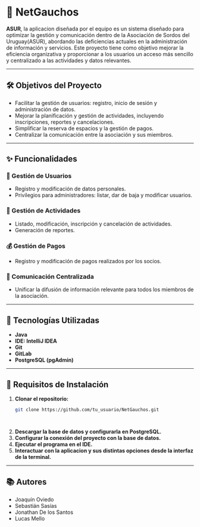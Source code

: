# 🌟 NetGauchos  

**ASUR**, la aplicacion diseñada por el equipo es un sistema diseñado para optimizar la gestión y comunicación dentro de la Asociación de Sordos del Uruguay(ASUR), abordando las deficiencias actuales en la administración de información y servicios. Este proyecto tiene como objetivo mejorar la eficiencia organizativa y proporcionar a los usuarios un acceso más sencillo y centralizado a las actividades y datos relevantes.

---

## 🛠️ Objetivos del Proyecto  

- Facilitar la gestión de usuarios: registro, inicio de sesión y administración de datos.  
- Mejorar la planificación y gestión de actividades, incluyendo inscripciones, reportes y cancelaciones.  
- Simplificar la reserva de espacios y la gestión de pagos.  
- Centralizar la comunicación entre la asociación y sus miembros.  

---

## ✨ Funcionalidades  

### 👤 Gestión de Usuarios  
- Registro y modificación de datos personales.  
- Privilegios para administradores: listar, dar de baja y modificar usuarios.  

### 🏯 Gestión de Actividades  
- Listado, modificación, inscripción y cancelación de actividades.  
- Generación de reportes.  

### 💰 Gestión de Pagos  
- Registro y modificación de pagos realizados por los socios.  

### 👥 Comunicación Centralizada  
- Unificar la difusión de información relevante para todos los miembros de la asociación.  

---

## 🚀 Tecnologías Utilizadas  

- **Java**
- **IDE: IntelliJ IDEA**
- **Git**
- **GitLab** 
- **PostgreSQL (pgAdmin)**  

---

## 📝 Requisitos de Instalación  

1. **Clonar el repositorio:**  
   ```bash
   git clone https://github.com/tu_usuario/NetGauchos.git




2. **Descargar la base de datos y configurarla en PostgreSQL.**
3. **Configurar la conexión del proyecto con la base de datos.**
3. **Ejecutar el programa en el IDE.**
4. **Interactuar con la aplicacion y sus distintas opciones desde la interfaz de la terminal.**

---
## 📚 **Autores**
- Joaquín Oviedo
- Sebastián Sasías
- Jonathan De los Santos
- Lucas Mello
